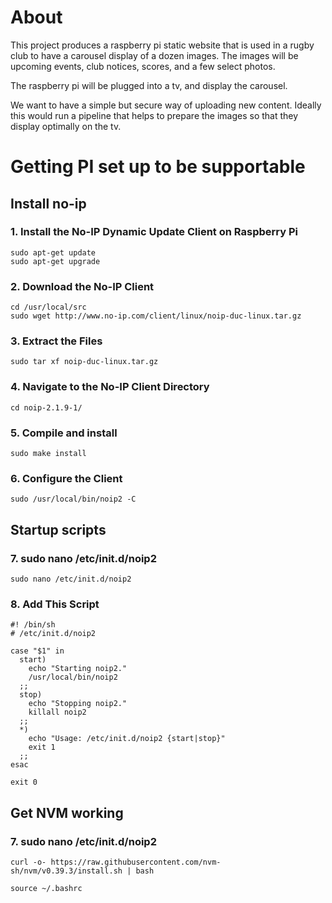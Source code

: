 # About 
This project produces a raspberry pi static website that is used in a rugby club to have a carousel display of a dozen images. The images will be upcoming events, club notices, scores, and a few select photos.

The raspberry pi will be plugged into a tv, and display the carousel.

We want to have a simple but secure way of uploading new content. Ideally this would run a pipeline that helps to prepare the images so that they display optimally on the tv. 

# Getting PI set up to be supportable
## Install no-ip
### 1. Install the No-IP Dynamic Update Client on Raspberry Pi
``` 
sudo apt-get update
sudo apt-get upgrade
```
### 2. Download the No-IP Client
```
cd /usr/local/src
sudo wget http://www.no-ip.com/client/linux/noip-duc-linux.tar.gz
```
### 3. Extract the Files
```
sudo tar xf noip-duc-linux.tar.gz
```
### 4. Navigate to the No-IP Client Directory
```
cd noip-2.1.9-1/
```
### 5. Compile and install
```
sudo make install
```
### 6. Configure the Client
```
sudo /usr/local/bin/noip2 -C
```
## Startup scripts
### 7. sudo nano /etc/init.d/noip2
```
sudo nano /etc/init.d/noip2
```
### 8. Add This Script
```
#! /bin/sh
# /etc/init.d/noip2

case "$1" in
  start)
    echo "Starting noip2."
    /usr/local/bin/noip2
  ;;
  stop)
    echo "Stopping noip2."
    killall noip2
  ;;
  *)
    echo "Usage: /etc/init.d/noip2 {start|stop}"
    exit 1
  ;;
esac

exit 0
```
## Get NVM working
### 7. sudo nano /etc/init.d/noip2
```
curl -o- https://raw.githubusercontent.com/nvm-sh/nvm/v0.39.3/install.sh | bash
```
```
source ~/.bashrc
```
